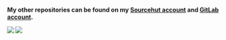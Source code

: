 **My other repositories can be found on my [Sourcehut account][sourcehut] and [GitLab account][gitlab].**

<img align="left" src="https://github-readme-stats.vercel.app/api?username=imsofi&&layout=compact&count_private=true&show_icons=true&hide_border=true&card_width=200&include_all_commits=true&bg_color=0D1117&title_color=FFFFFF&text_color=FFFFFF&icon_color=FFFFFF"/>
<img align="left" src="https://github-readme-stats.vercel.app/api/top-langs/?username=imsofi&layout=compact&hide_border=true&card_width=200&bg_color=0D1117&title_color=FFFFFF&text_color=FFFFFF&icon_color=FFFFFF"/>

[gitlab]: https://gitlab.com/imsofi
[sourcehut]: https://git.sr.ht/~sofi
[codewars]: https://www.codewars.com/users/imsofi
